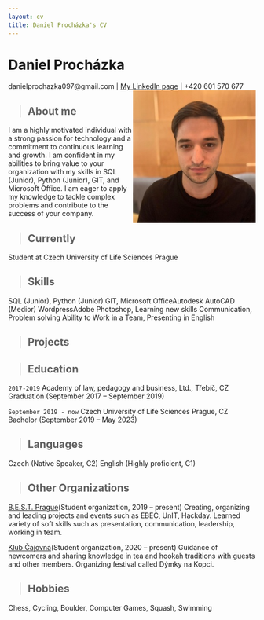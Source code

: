 ```yaml
---
layout: cv
title: Daniel Procházka's CV
---
```

# Daniel Procházka

<div id="webaddress">
danielprochazka097@gmail.com
| <a href="https://www.linkedin.com/in/daniel-procházka-450a5722a/">My LinkedIn page</a>
    | +420 601 570 677
</div>

<img src="images\Dan CV web.jpg" align="right">

> ## About me

I am a highly motivated individual with a strong passion
for technology and a commitment to continuous learning and growth.
I am confident in my abilities to bring value to your organization
with my skills in SQL (Junior), Python (Junior), GIT, and Microsoft Office.
I am eager to apply my knowledge to tackle complex problems and contribute
to the success of your company.

> ## Currently

Student at Czech University of Life Sciences Prague

> ## Skills
SQL (Junior), Python (Junior)
GIT, Microsoft OfficeAutodesk AutoCAD (Medior)
WordpressAdobe Photoshop, Learning new skills
Communication, Problem solving
Ability to Work in a Team, Presenting in English


> ## Projects




> ## Education

`2017-2019`
Academy of law, pedagogy and business, Ltd., Třebíč, CZ
Graduation (September 2017 – September 2019)

`September 2019 - now`
Czech University of Life Sciences Prague, CZ
Bachelor (September 2019 – May 2023)

> ## Languages
Czech (Native Speaker, C2)
English (Highly proficient, C1)
	
> ## Other Organizations

[B.E.S.T. Prague](https://bestprague.cz/)(Student organization, 2019 – present)
    Creating, organizing and leading projects and events such as EBEC, UnIT, Hackday.
    Learned variety of soft skills such as presentation, communication, leadership, working in team.

[Klub Čajovna](https://www.facebook.com/KlubCajovna)(Student organization, 2020 – present)
    Guidance of newcomers and sharing knowledge in tea and hookah traditions with guests and other members.
    Organizing festival called Dýmky na Kopci.

> ## Hobbies
Chess, Cycling, Boulder, Computer Games, Squash, Swimming